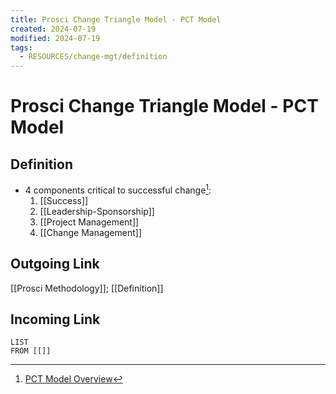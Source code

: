 ```yaml
---
title: Prosci Change Triangle Model - PCT Model
created: 2024-07-19
modified: 2024-07-19
tags:
  - RESOURCES/change-mgt/definition
---
```

# Prosci Change Triangle Model - PCT Model

## Definition
- 4 components critical to successful change[^1]:
	1. [[Success]]
	2. [[Leadership-Sponsorship]]
	3. [[Project Management]]
	4. [[Change Management]]
## Outgoing Link
[[Prosci Methodology]]; [[Definition]]
## Incoming Link
```dataview
LIST
FROM [[]]
```
[^1]: [PCT Model Overview](https://www.prosci.com/methodology/pct-model)
